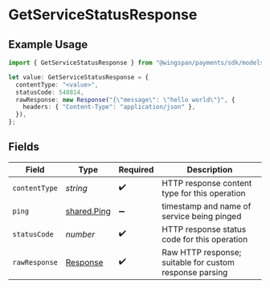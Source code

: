 # GetServiceStatusResponse

## Example Usage

```typescript
import { GetServiceStatusResponse } from "@wingspan/payments/sdk/models/operations";

let value: GetServiceStatusResponse = {
  contentType: "<value>",
  statusCode: 548814,
  rawResponse: new Response("{\"message\": \"hello world\"}", {
    headers: { "Content-Type": "application/json" },
  }),
};
```

## Fields

| Field                                                                 | Type                                                                  | Required                                                              | Description                                                           |
| --------------------------------------------------------------------- | --------------------------------------------------------------------- | --------------------------------------------------------------------- | --------------------------------------------------------------------- |
| `contentType`                                                         | *string*                                                              | :heavy_check_mark:                                                    | HTTP response content type for this operation                         |
| `ping`                                                                | [shared.Ping](../../../sdk/models/shared/ping.md)                     | :heavy_minus_sign:                                                    | timestamp and name of service being pinged                            |
| `statusCode`                                                          | *number*                                                              | :heavy_check_mark:                                                    | HTTP response status code for this operation                          |
| `rawResponse`                                                         | [Response](https://developer.mozilla.org/en-US/docs/Web/API/Response) | :heavy_check_mark:                                                    | Raw HTTP response; suitable for custom response parsing               |